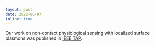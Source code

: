 ```yaml
---
layout: post
date: 2022-06-07
inline: true
---
```


Our work on non-contact physiological sensing with localized surface plasmons was published in [IEEE TAP](https://ieeexplore.ieee.org/document/9789579/).
